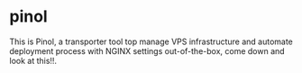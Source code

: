 # pinol
This is Pinol, a transporter tool top manage VPS infrastructure and automate deployment process with NGINX settings out-of-the-box, come down and look at this!!. 
